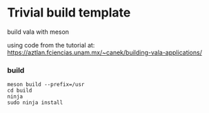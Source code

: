 # Trivial build template 

build vala with meson

using code from the tutorial at:
https://aztlan.fciencias.unam.mx/~canek/building-vala-applications/


### build

    meson build --prefix=/usr
    cd build
    ninja
    sudo ninja install


